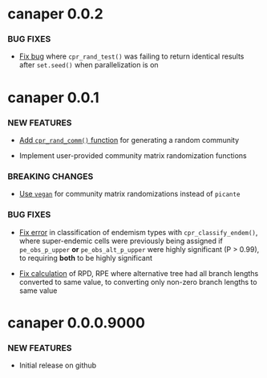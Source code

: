 canaper  0.0.2
===============

### BUG FIXES

* [Fix bug](https://github.com/ropensci/canaper/commit/acb40172c2d5ffb04e13519c6cad7c6d00fa451a) where `cpr_rand_test()` was failing to return identical results after `set.seed()` when parallelization is on

canaper  0.0.1 
===============

### NEW FEATURES

* [Add `cpr_rand_comm()` function](https://github.com/ropensci/canaper/commit/2f3318c1d62f401d7c99bdcc16c64194359c3fbe) for generating a random community

* Implement user-provided community matrix randomization functions

### BREAKING CHANGES

* [Use `vegan`](https://github.com/ropensci/canaper/commit/b0a2d47130398eb62e28eba4783057f781763645) for community matrix randomizations instead of `picante`


### BUG FIXES

* [Fix error](https://github.com/ropensci/canaper/commit/2f3318c1d62f401d7c99bdcc16c64194359c3fbe) in classification of endemism types with `cpr_classify_endem()`,
where super-endemic cells were previously being assigned if `pe_obs_p_upper`
**or** `pe_obs_alt_p_upper` were highly significant (P > 0.99), to requiring
**both** to be highly significant

* [Fix calculation](https://github.com/ropensci/canaper/commit/50ed6e975d14adba334f06a984d521ff69ed961c) of RPD, RPE where alternative tree had all branch lengths
converted to same value, to converting only non-zero branch lengths to same
value

canaper  0.0.0.9000 
===============

### NEW FEATURES

* Initial release on github
